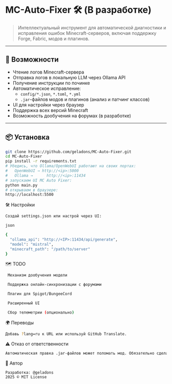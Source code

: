 ﻿# MC-Auto-Fixer 🛠️ (В разработке)

> Интеллектуальный инструмент для автоматической диагностики и исправления ошибок Minecraft-серверов, включая поддержку Forge, Fabric, модов и плагинов.

---

## 🚀 Возможности

- Чтение логов Minecraft-сервера
- Отправка логов в локальную LLM через Ollama API
- Получение инструкции по починке
- Автоматическое исправление:
  - `config/*.json`, `*.toml`, `*.yml`
  - `.jar`-файлов модов и плагинов (анализ и патчинг классов)
- UI для настройки через браузер
- Поддержка всех версий Minecraft
- Возможность дообучения на форумах (в разработке)

---

## 📦 Установка

```bash
git clone https://github.com/geladons/MC-Auto-Fixer.git
cd MC-Auto-Fixer
pip install -r requirements.txt
# Убедись, что Ollama/OpenWebUI работают на своих портах:
#   OpenWebUI → http://<ip>:5000
#   Ollama →      http://<ip>:11434
# запускаем UI MC Auto Fixer:
python main.py
# открываем в браузере:
http://localhost:5500
```
🛠 Настройки
```bash
Создай settings.json или настрой через UI:

json

{
  "ollama_api": "http://<IP>:11434/api/generate",
  "model": "mistral",
  "minecraft_path": "/path/to/server"
}
```
🗺 TODO
```bash
 Механизм дообучения модели

 Поддержка онлайн-синхронизации с форумами

 Плагин для Spigot/BungeeCord

 Расширенный UI

 Сбор телеметрии (опционально)
```
🌍 Переводы
```bash
Добавь ?lang=ru к URL или используй GitHub Translate.
```
⚠️ Отказ от ответственности
```bash
Автоматическая правка .jar-файлов может поломать мод. Обязательно сделай бекап, преимущественно используйте на тестовых серверах.
```
🧠 Автор
```bash
Разработка: @geladons
2025 © MIT License
```
